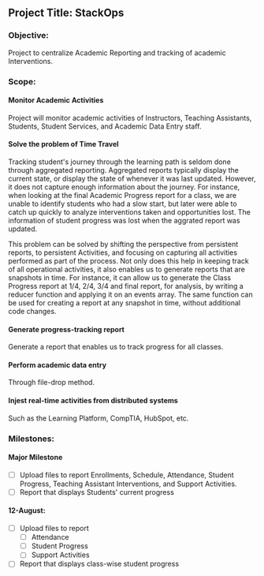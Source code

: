 ## Project Title: StackOps
### Objective:
Project to centralize Academic Reporting and tracking of academic Interventions.

### Scope:
#### Monitor Academic Activities
Project will monitor academic activities of Instructors, Teaching Assistants, Students, Student Services, and Academic Data Entry staff.

#### Solve the problem of Time Travel
Tracking student's journey through the learning path is seldom done through aggregated reporting. Aggregated reports typically display the current state, or display the state of whenever it was last updated. However, it does not capture enough information about the journey. For instance, when looking at the final Academic Progress report for a class, we are unable to identify students who had a slow start, but later were able to catch up quickly to analyze interventions taken and opportunities lost. The information of student progress was lost when the aggrated report was updated.

This problem can be solved by shifting the perspective from persistent reports, to persistent Activities, and focusing on capturing all activities performed as part of the process. Not only does this help in keeping track of all operational activities, it also enables us to generate reports that are snapshots in time. For instance, it can allow us to generate the Class Progress report at 1/4, 2/4, 3/4 and final report, for analysis, by writing a reducer function and applying it on an events array. The same function can be used for creating a report at any snapshot in time, without additional code changes.

#### Generate progress-tracking report
Generate a report that enables us to track progress for all classes.

#### Perform academic data entry
Through file-drop method.

#### Injest real-time activities from distributed systems
Such as the Learning Platform, CompTIA, HubSpot, etc.

### Milestones:
#### Major Milestone
- [ ] Upload files to report Enrollments, Schedule, Attendance, Student Progress, Teaching Assistant Interventions, and Support Activities.
- [ ] Report that displays Students' current progress
#### 12-August:
- [ ] Upload files to report
    - [ ] Attendance
    - [ ] Student Progress
    - [ ] Support Activities
- [ ] Report that displays class-wise student progress
